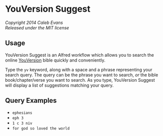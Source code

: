 # YouVersion Suggest
*Copyright 2014 Caleb Evans*  
*Released under the MIT license*

## Usage

YouVersion Suggest is an Alfred workflow which allows you to search the online [YouVersion](https://www.youversion.com/) bible quickly and conveniently.

Type the `yv` keyword, along with a space and a phrase representing your search query. The query can be the phrase you want to search, *or* the bible book/chapter/verse you want to search. As you type, YouVersion Suggest will display a list of suggestions matching your query.

## Query Examples

* `ephesians`
* `eph 3`
* `1 c 3 niv`
* `for god so loved the world`
